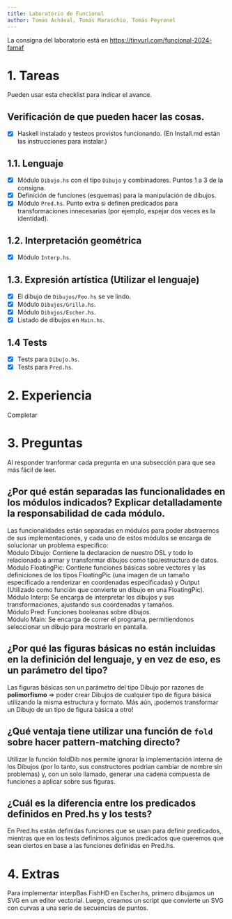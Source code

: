 ```yaml
---
title: Laboratorio de Funcional
author: Tomás Achával, Tomás Maraschio, Tomás Peyronel
---
```

La consigna del laboratorio está en https://tinyurl.com/funcional-2024-famaf

# 1. Tareas
Pueden usar esta checklist para indicar el avance.

## Verificación de que pueden hacer las cosas.
- [x] Haskell instalado y testeos provistos funcionando. (En Install.md están las instrucciones para instalar.)

## 1.1. Lenguaje
- [x] Módulo `Dibujo.hs` con el tipo `Dibujo` y combinadores. Puntos 1 a 3 de la consigna.
- [x] Definición de funciones (esquemas) para la manipulación de dibujos.
- [x] Módulo `Pred.hs`. Punto extra si definen predicados para transformaciones innecesarias (por ejemplo, espejar dos veces es la identidad).

## 1.2. Interpretación geométrica
- [x] Módulo `Interp.hs`.

## 1.3. Expresión artística (Utilizar el lenguaje)
- [x] El dibujo de `Dibujos/Feo.hs` se ve lindo.
- [x] Módulo `Dibujos/Grilla.hs`.
- [x] Módulo `Dibujos/Escher.hs`.
- [x] Listado de dibujos en `Main.hs`.

## 1.4 Tests
- [x] Tests para `Dibujo.hs`.
- [x] Tests para `Pred.hs`.

# 2. Experiencia
Completar

# 3. Preguntas
Al responder tranformar cada pregunta en una subsección para que sea más fácil de leer.

## ¿Por qué están separadas las funcionalidades en los módulos indicados? Explicar detalladamente la responsabilidad de cada módulo.
Las funcionalidades están separadas en módulos para poder abstraernos de sus implementaciones, y cada uno de estos módulos se encarga de solucionar un problema especifico:<br>
Módulo Dibujo: Contiene la declaracion de nuestro DSL y todo lo relacionado a armar y transformar dibujos como tipo/estructura de datos.<br>
Módulo FloatingPic: Contiene funciones básicas sobre vectores y las definiciones de los tipos FloatingPic (una imagen de un tamaño especificado a renderizar en coordenadas especificadas) y Output (Utilizado como función que convierte un dibujo en una FloatingPic).<br>
Módulo Interp: Se encarga de interpretar los dibujos y sus transformaciones, ajustando sus coordenadas y tamaños.<br>
Módulo Pred: Funciones booleanas sobre dibujos.<br>
Módulo Main: Se encarga de correr el programa, permitiendonos seleccionar un dibujo para mostrarlo en pantalla.
## ¿Por qué las figuras básicas no están incluidas en la definición del lenguaje, y en vez de eso, es un parámetro del tipo?
Las figuras básicas son un parámetro del tipo Dibujo por razones de **polimorfismo** => poder crear Dibujos de cualquier tipo de figura básica utilizando la misma estructura y formato. Más aún, ¡podemos transformar un Dibujo de un tipo de figura básica a otro!
## ¿Qué ventaja tiene utilizar una función de `fold` sobre hacer pattern-matching directo?
Utilizar la función foldDib nos permite ignorar la implementación interna de los Dibujos (por lo tanto, sus constructores podrian cambiar de nombre sin problemas) y, con un solo llamado, generar una cadena compuesta de funciones a aplicar sobre sus figuras.
## ¿Cuál es la diferencia entre los predicados definidos en Pred.hs y los tests?
En Pred.hs están definidas funciones que se usan para definir predicados,
mientras que en los tests definimos algunos predicados que queremos que sean ciertos
en base a las funciones definidas en Pred.hs.
# 4. Extras
Para implementar interpBas FishHD en Escher.hs, primero dibujamos un SVG en un editor
vectorial. Luego, creamos un script que convierte un SVG con curvas a una serie de secuencias
de puntos.

